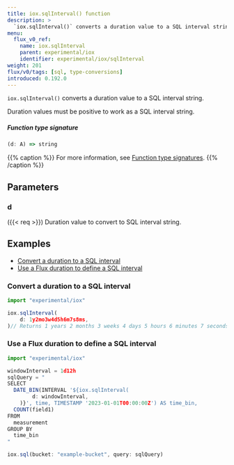 ```yaml
---
title: iox.sqlInterval() function
description: >
  `iox.sqlInterval()` converts a duration value to a SQL interval string.
menu:
  flux_v0_ref:
    name: iox.sqlInterval
    parent: experimental/iox
    identifier: experimental/iox/sqlInterval
weight: 201
flux/v0/tags: [sql, type-conversions]
introduced: 0.192.0
---
```


<!------------------------------------------------------------------------------

IMPORTANT: This page was generated from comments in the Flux source code. Any
edits made directly to this page will be overwritten the next time the
documentation is generated. 

To make updates to this documentation, update the function comments above the
function definition in the Flux source code:

https://github.com/influxdata/flux/blob/master/stdlib/experimental/iox/iox.flux#L96-L113

Contributing to Flux: https://github.com/influxdata/flux#contributing
Fluxdoc syntax: https://github.com/influxdata/flux/blob/master/docs/fluxdoc.md

------------------------------------------------------------------------------->

`iox.sqlInterval()` converts a duration value to a SQL interval string.

Duration values must be positive to work as a SQL interval string.

##### Function type signature

```js
(d: A) => string
```

{{% caption %}}
For more information, see [Function type signatures](/flux/v0/function-type-signatures/).
{{% /caption %}}

## Parameters

### d
({{< req >}})
Duration value to convert to SQL interval string.




## Examples

- [Convert a duration to a SQL interval](#convert-a-duration-to-a-sql-interval)
- [Use a Flux duration to define a SQL interval](#use-a-flux-duration-to-define-a-sql-interval)

### Convert a duration to a SQL interval

```js
import "experimental/iox"

iox.sqlInterval(
    d: 1y2mo3w4d5h6m7s8ms,
)// Returns 1 years 2 months 3 weeks 4 days 5 hours 6 minutes 7 seconds 8 milliseconds


```


### Use a Flux duration to define a SQL interval

```js
import "experimental/iox"

windowInterval = 1d12h
sqlQuery = "
SELECT
  DATE_BIN(INTERVAL '${iox.sqlInterval(
        d: windowInterval,
    )}', time, TIMESTAMP '2023-01-01T00:00:00Z') AS time_bin,
  COUNT(field1)
FROM
  measurement
GROUP BY
  time_bin
"

iox.sql(bucket: "example-bucket", query: sqlQuery)

```


